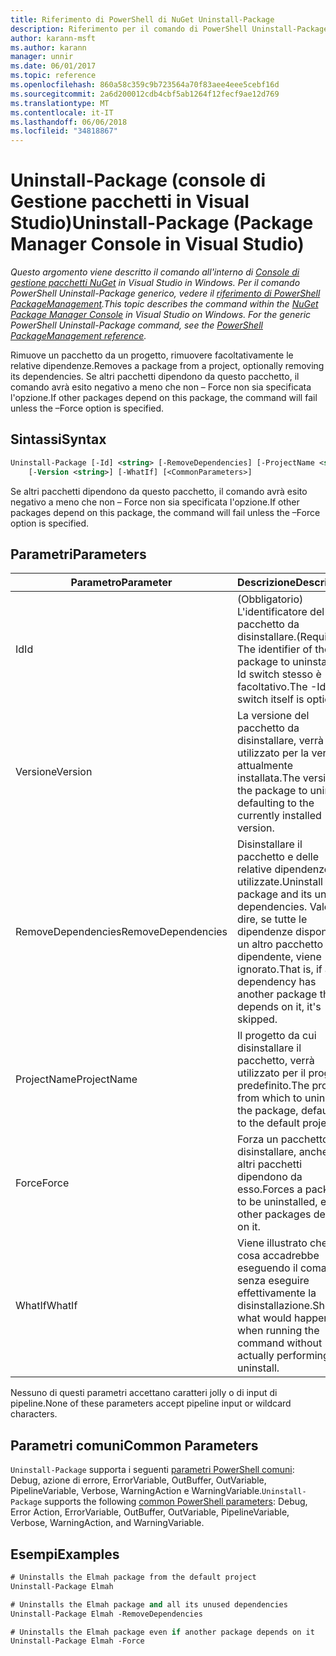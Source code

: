 ```yaml
---
title: Riferimento di PowerShell di NuGet Uninstall-Package
description: Riferimento per il comando di PowerShell Uninstall-Package nella Console di gestione pacchetti NuGet in Visual Studio.
author: karann-msft
ms.author: karann
manager: unnir
ms.date: 06/01/2017
ms.topic: reference
ms.openlocfilehash: 860a58c359c9b723564a70f83aee4eee5cebf16d
ms.sourcegitcommit: 2a6d200012cdb4cbf5ab1264f12fecf9ae12d769
ms.translationtype: MT
ms.contentlocale: it-IT
ms.lasthandoff: 06/06/2018
ms.locfileid: "34818867"
---
```

# <a name="uninstall-package-package-manager-console-in-visual-studio"></a><span data-ttu-id="3c468-103">Uninstall-Package (console di Gestione pacchetti in Visual Studio)</span><span class="sxs-lookup"><span data-stu-id="3c468-103">Uninstall-Package (Package Manager Console in Visual Studio)</span></span>

<span data-ttu-id="3c468-104">*Questo argomento viene descritto il comando all'interno di [Console di gestione pacchetti NuGet](package-manager-console.md) in Visual Studio in Windows. Per il comando PowerShell Uninstall-Package generico, vedere il [riferimento di PowerShell PackageManagement](/powershell/module/packagemanagement/?view=powershell-6).*</span><span class="sxs-lookup"><span data-stu-id="3c468-104">*This topic describes the command within the [NuGet Package Manager Console](package-manager-console.md) in Visual Studio on Windows. For the generic PowerShell Uninstall-Package command, see the [PowerShell PackageManagement reference](/powershell/module/packagemanagement/?view=powershell-6).*</span></span>

<span data-ttu-id="3c468-105">Rimuove un pacchetto da un progetto, rimuovere facoltativamente le relative dipendenze.</span><span class="sxs-lookup"><span data-stu-id="3c468-105">Removes a package from a project, optionally removing its dependencies.</span></span> <span data-ttu-id="3c468-106">Se altri pacchetti dipendono da questo pacchetto, il comando avrà esito negativo a meno che non – Force non sia specificata l'opzione.</span><span class="sxs-lookup"><span data-stu-id="3c468-106">If other packages depend on this package, the command will fail unless the –Force option is specified.</span></span>

## <a name="syntax"></a><span data-ttu-id="3c468-107">Sintassi</span><span class="sxs-lookup"><span data-stu-id="3c468-107">Syntax</span></span>

```ps
Uninstall-Package [-Id] <string> [-RemoveDependencies] [-ProjectName <string>] [-Force]
    [-Version <string>] [-WhatIf] [<CommonParameters>]
```

<span data-ttu-id="3c468-108">Se altri pacchetti dipendono da questo pacchetto, il comando avrà esito negativo a meno che non – Force non sia specificata l'opzione.</span><span class="sxs-lookup"><span data-stu-id="3c468-108">If other packages depend on this package, the command will fail unless the –Force option is specified.</span></span>

## <a name="parameters"></a><span data-ttu-id="3c468-109">Parametri</span><span class="sxs-lookup"><span data-stu-id="3c468-109">Parameters</span></span>

| <span data-ttu-id="3c468-110">Parametro</span><span class="sxs-lookup"><span data-stu-id="3c468-110">Parameter</span></span> | <span data-ttu-id="3c468-111">Descrizione</span><span class="sxs-lookup"><span data-stu-id="3c468-111">Description</span></span> |
| --- | --- |
| <span data-ttu-id="3c468-112">Id</span><span class="sxs-lookup"><span data-stu-id="3c468-112">Id</span></span> | <span data-ttu-id="3c468-113">(Obbligatorio) L'identificatore del pacchetto da disinstallare.</span><span class="sxs-lookup"><span data-stu-id="3c468-113">(Required) The identifier of the package to uninstall.</span></span> <span data-ttu-id="3c468-114">-Id switch stesso è facoltativo.</span><span class="sxs-lookup"><span data-stu-id="3c468-114">The -Id switch itself is optional.</span></span> |
| <span data-ttu-id="3c468-115">Versione</span><span class="sxs-lookup"><span data-stu-id="3c468-115">Version</span></span> | <span data-ttu-id="3c468-116">La versione del pacchetto da disinstallare, verrà utilizzato per la versione attualmente installata.</span><span class="sxs-lookup"><span data-stu-id="3c468-116">The version of the package to uninstall, defaulting to the currently installed version.</span></span> |
| <span data-ttu-id="3c468-117">RemoveDependencies</span><span class="sxs-lookup"><span data-stu-id="3c468-117">RemoveDependencies</span></span> | <span data-ttu-id="3c468-118">Disinstallare il pacchetto e delle relative dipendenze non utilizzate.</span><span class="sxs-lookup"><span data-stu-id="3c468-118">Uninstall the package and its unused dependencies.</span></span> <span data-ttu-id="3c468-119">Vale a dire, se tutte le dipendenze dispone di un altro pacchetto dipendente, viene ignorato.</span><span class="sxs-lookup"><span data-stu-id="3c468-119">That is, if any dependency has another package that depends on it, it's skipped.</span></span> |
| <span data-ttu-id="3c468-120">ProjectName</span><span class="sxs-lookup"><span data-stu-id="3c468-120">ProjectName</span></span> | <span data-ttu-id="3c468-121">Il progetto da cui disinstallare il pacchetto, verrà utilizzato per il progetto predefinito.</span><span class="sxs-lookup"><span data-stu-id="3c468-121">The project from which to uninstall the package, defaulting to the default project.</span></span> |
| <span data-ttu-id="3c468-122">Force</span><span class="sxs-lookup"><span data-stu-id="3c468-122">Force</span></span> | <span data-ttu-id="3c468-123">Forza un pacchetto da disinstallare, anche se altri pacchetti dipendono da esso.</span><span class="sxs-lookup"><span data-stu-id="3c468-123">Forces a package to be uninstalled, even if other packages depend on it.</span></span> |
| <span data-ttu-id="3c468-124">WhatIf</span><span class="sxs-lookup"><span data-stu-id="3c468-124">WhatIf</span></span> | <span data-ttu-id="3c468-125">Viene illustrato che cosa accadrebbe eseguendo il comando senza eseguire effettivamente la disinstallazione.</span><span class="sxs-lookup"><span data-stu-id="3c468-125">Shows what would happen when running the command without actually performing the uninstall.</span></span> |

<span data-ttu-id="3c468-126">Nessuno di questi parametri accettano caratteri jolly o di input di pipeline.</span><span class="sxs-lookup"><span data-stu-id="3c468-126">None of these parameters accept pipeline input or wildcard characters.</span></span>

## <a name="common-parameters"></a><span data-ttu-id="3c468-127">Parametri comuni</span><span class="sxs-lookup"><span data-stu-id="3c468-127">Common Parameters</span></span>

<span data-ttu-id="3c468-128">`Uninstall-Package` supporta i seguenti [parametri PowerShell comuni](http://go.microsoft.com/fwlink/?LinkID=113216): Debug, azione di errore, ErrorVariable, OutBuffer, OutVariable, PipelineVariable, Verbose, WarningAction e WarningVariable.</span><span class="sxs-lookup"><span data-stu-id="3c468-128">`Uninstall-Package` supports the following [common PowerShell parameters](http://go.microsoft.com/fwlink/?LinkID=113216): Debug, Error Action, ErrorVariable, OutBuffer, OutVariable, PipelineVariable, Verbose, WarningAction, and WarningVariable.</span></span>

## <a name="examples"></a><span data-ttu-id="3c468-129">Esempi</span><span class="sxs-lookup"><span data-stu-id="3c468-129">Examples</span></span>

```ps
# Uninstalls the Elmah package from the default project
Uninstall-Package Elmah

# Uninstalls the Elmah package and all its unused dependencies
Uninstall-Package Elmah -RemoveDependencies 

# Uninstalls the Elmah package even if another package depends on it
Uninstall-Package Elmah -Force
```
